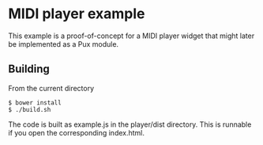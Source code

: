 MIDI player example
===================

This example is a proof-of-concept for a MIDI player widget that might later be implemented as a Pux module.

Building
--------

From the current directory

    $ bower install
    $ ./build.sh

The code is built as example.js in the player/dist directory. This is runnable if you open the corresponding index.html.
